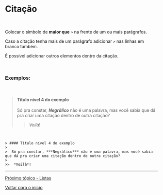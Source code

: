 # Citação  
<br>

Colocar o símbolo de **maior que** `>` na frente de um ou mais parágrafos.  

Caso a citação tenha mais de um parágrafo adicionar `>` nas linhas em branco também.  

É possível adicionar outros elementos dentro da citação.  
  
<br>
  
### Exemplos:  
<br>

> #### Título nível 4 do exemplo  
>  
>  Só pra constar, ***Negrálico*** não é uma palavra, mas você sabia que dá pra criar uma citação dentro de outra citação?  
>  
>>  *Voilà*!  
<br>
  
```
> #### Título nível 4 do exemplo  
>
>  Só pra constar, ***Negrálico*** não é uma palavra, mas você sabia que dá pra criar uma citação dentro de outra citação?
>
>>  *Voilà*!  
```
  
---
  
[Próximo tópico - Listas](listas.md)  
  
[Voltar para o início](../README.md)  
